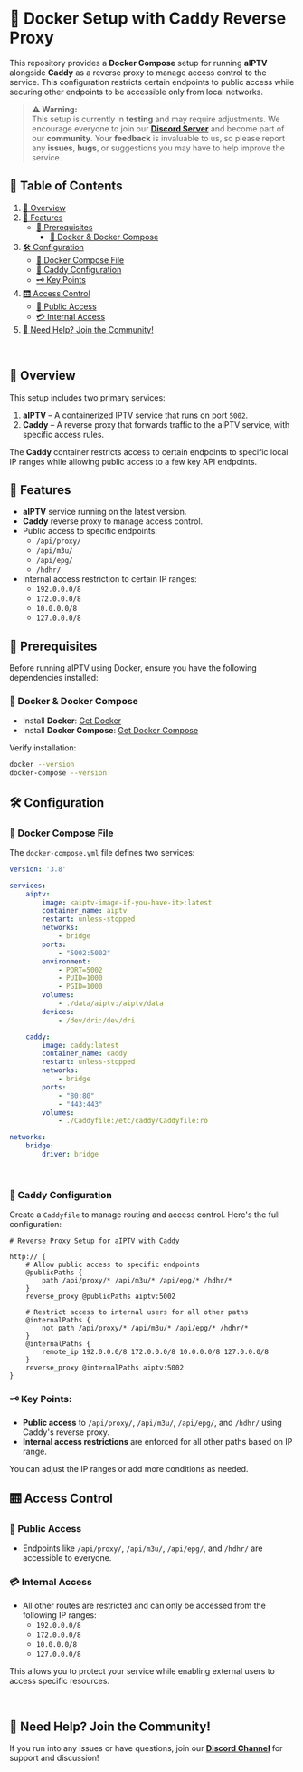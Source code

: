 # 🐳 Docker Setup with Caddy Reverse Proxy

This repository provides a **Docker Compose** setup for running **aIPTV** alongside **Caddy** as a reverse proxy to manage access control to the service. This configuration restricts certain endpoints to public access while securing other endpoints to be accessible only from local networks.

> **⚠️ Warning:**  
> This setup is currently in **testing** and may require adjustments. We encourage everyone to join our **[Discord Server](https://discord.gg/tP3JcygCA8)** and become part of our **community**.  Your **feedback** is invaluable to us, so please report any **issues**, **bugs**, or suggestions you may have to help improve the service.

## 📖 Table of Contents

1. [🔮 Overview](#-overview)
2. [🎨 Features](#-features)
    - [📌 Prerequisites](#-prerequisites)
        - [🐳 Docker & Docker Compose](#-docker--docker-compose)
3. [🛠️ Configuration](#-configuration)
    - [🐳 Docker Compose File](#-docker-compose-file)
    - [📜 Caddy Configuration](#-caddy-configuration)
    - [🗝️ Key Points](#-key-points)
4. [🛗 Access Control](#-access-control)
    - [🕺 Public Access](#-public-access)
    - [💳 Internal Access](#-internal-access)
5. [🔗 Need Help? Join the Community!](#-need-help-join-the-community)

<br>

## 🔮 Overview

This setup includes two primary services:

1. **aIPTV** – A containerized IPTV service that runs on port `5002`.
2. **Caddy** – A reverse proxy that forwards traffic to the aIPTV service, with specific access rules.

The **Caddy** container restricts access to certain endpoints to specific local IP ranges while allowing public access to a few key API endpoints.

## 🎨 Features

- **aIPTV** service running on the latest version.
- **Caddy** reverse proxy to manage access control.
- Public access to specific endpoints:
  - `/api/proxy/`
  - `/api/m3u/`
  - `/api/epg/`
  - `/hdhr/`
- Internal access restriction to certain IP ranges:
  - `192.0.0.0/8`
  - `172.0.0.0/8`
  - `10.0.0.0/8`
  - `127.0.0.0/8`

## 📌 Prerequisites

Before running aIPTV using Docker, ensure you have the following dependencies installed:

### 🐳 Docker & Docker Compose
- Install **Docker**: [Get Docker](https://docs.docker.com/get-docker/)
- Install **Docker Compose**: [Get Docker Compose](https://docs.docker.com/compose/install/)

Verify installation:
```sh
docker --version
docker-compose --version
```

## 🛠️ Configuration

### 🐳 Docker Compose File

The `docker-compose.yml` file defines two services:

```yaml
version: '3.8'

services:
    aiptv:
        image: <aiptv-image-if-you-have-it>:latest
        container_name: aiptv
        restart: unless-stopped
        networks:
            - bridge
        ports:
            - "5002:5002"
        environment:
            - PORT=5002
            - PUID=1000
            - PGID=1000
        volumes:
            - ./data/aiptv:/aiptv/data
        devices:
            - /dev/dri:/dev/dri

    caddy:
        image: caddy:latest
        container_name: caddy
        restart: unless-stopped
        networks:
            - bridge
        ports:
            - "80:80"
            - "443:443"
        volumes:
            - ./Caddyfile:/etc/caddy/Caddyfile:ro

networks:
    bridge:
        driver: bridge
```

<br>

### 📜 Caddy Configuration

Create a `Caddyfile` to manage routing and access control. Here's the full configuration:

```Caddyfile
# Reverse Proxy Setup for aIPTV with Caddy

http:// {
    # Allow public access to specific endpoints
    @publicPaths {
        path /api/proxy/* /api/m3u/* /api/epg/* /hdhr/*
    }
    reverse_proxy @publicPaths aiptv:5002

    # Restrict access to internal users for all other paths
    @internalPaths {
        not path /api/proxy/* /api/m3u/* /api/epg/* /hdhr/*
    }
    @internalPaths {
        remote_ip 192.0.0.0/8 172.0.0.0/8 10.0.0.0/8 127.0.0.0/8
    }
    reverse_proxy @internalPaths aiptv:5002
}
```

### 🗝️ Key Points:
- **Public access** to `/api/proxy/`, `/api/m3u/`, `/api/epg/`, and `/hdhr/` using Caddy's reverse proxy.
- **Internal access restrictions** are enforced for all other paths based on IP range.
  
You can adjust the IP ranges or add more conditions as needed.

## 🛗 Access Control

### 🕺 Public Access
- Endpoints like `/api/proxy/`, `/api/m3u/`, `/api/epg/`, and `/hdhr/` are accessible to everyone.

### 💳 Internal Access
- All other routes are restricted and can only be accessed from the following IP ranges:
  - `192.0.0.0/8`
  - `172.0.0.0/8`
  - `10.0.0.0/8`
  - `127.0.0.0/8`

This allows you to protect your service while enabling external users to access specific resources.

<br>

## 🔗 Need Help? Join the Community!
If you run into any issues or have questions, join our **[Discord Channel](https://discord.gg/tP3JcygCA8)** for support and discussion!